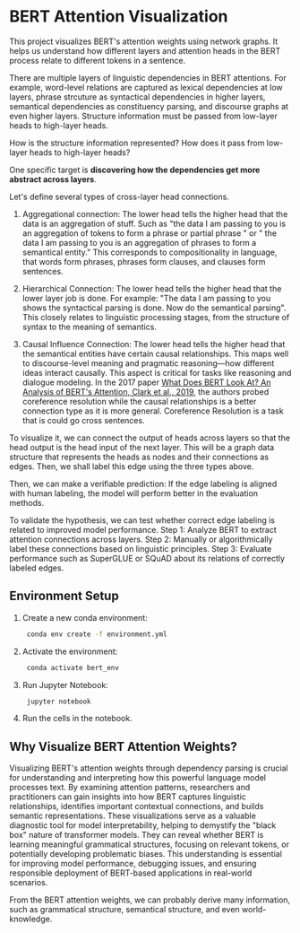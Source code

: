# BERT Attention Visualization

This project visualizes BERT's attention weights using network graphs. It helps us understand how different layers and attention heads in the BERT process relate to different tokens in a sentence.

There are multiple layers of linguistic dependencies in BERT attentions. For example, word-level relations are captured as lexical dependencies at low layers, phrase strcuture as syntactical dependencies in higher layers, semantical dependencies as constituency parsing, and discourse graphs at even higher layers. Structure information must be passed from low-layer heads to high-layer heads.

How is the structure information represented? How does it pass from low-layer heads to high-layer heads?

One specific target is **discovering how the dependencies get more abstract across layers**.

Let's define several types of cross-layer head connections. 
1. Aggregational connection: The lower head tells the higher head that the data is an aggregation of stuff. Such as "the data I am passing to you is an aggregation of tokens to form a phrase or partial phrase " or " the data I am passing to you is an aggregation of phrases to form a semantical entity."
This corresponds to compositionality in language, that words form phrases, phrases form clauses, and clauses form sentences.

2. Hierarchical Connection: The lower head tells the higher head that the lower layer job is done. For example: "The data I am passing to you shows the syntactical parsing is done. Now do the semantical parsing". This closely relates to linguistic processing stages, from the structure of syntax to the meaning of semantics.

3. Causal Influence Connection: The lower head tells the higher head that the semantical entities have certain causal relationships. This maps well to discourse-level meaning and pragmatic reasoning—how different ideas interact causally. This aspect is critical for tasks like reasoning and dialogue modeling. In the 2017 paper [What Does BERT Look At? An Analysis of BERT's Attention, Clark et al., 2019](https://arxiv.org/abs/1906.04341), the authors probed coreference resolution while the causal relationships is a better connection type as it is more general. Coreference Resolution is a task that is could go cross sentences.


To visualize it, we can connect the output of heads across layers so that the head output is the head input of the next layer. This will be a graph data structure that represents the heads as nodes and their connections as edges. Then, we shall label this edge using the three types above.

Then, we can make a verifiable prediction: If the edge labeling is aligned with human labeling, the model will perform better in the evaluation methods.

To validate the hypothesis, we can test whether correct edge labeling is related to improved model performance.
Step 1: Analyze BERT to extract attention connections across layers.
Step 2: Manually or algorithmically label these connections based on linguistic principles.
Step 3: Evaluate performance such as SuperGLUE or SQuAD about its relations of correctly labeled edges.


## Environment Setup

1. Create a new conda environment:
   ```bash
    conda env create -f environment.yml
   ```

2. Activate the environment:
   ```bash
    conda activate bert_env
   ```
3. Run Jupyter Notebook:
   ```bash
    jupyter notebook
   ```
4. Run the cells in the notebook.
## Why Visualize BERT Attention Weights?

Visualizing BERT's attention weights through dependency parsing is crucial for understanding and interpreting how this powerful language model processes text. By examining attention patterns, researchers and practitioners can gain insights into how BERT captures linguistic relationships, identifies important contextual connections, and builds semantic representations. These visualizations serve as a valuable diagnostic tool for model interpretability, helping to demystify the "black box" nature of transformer models. They can reveal whether BERT is learning meaningful grammatical structures, focusing on relevant tokens, or potentially developing problematic biases. This understanding is essential for improving model performance, debugging issues, and ensuring responsible deployment of BERT-based applications in real-world scenarios.

From the BERT attention weights, we can probably derive many information, such as grammatical structure, semantical structure, and even world-knowledge.


